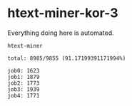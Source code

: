 # htext-miner-kor-3

Everything doing here is automated.

```
htext-miner

total: 8985/9855 (91.17199391171994%)

job0: 1623
job1: 1879
job2: 1773
job3: 1939
job4: 1771
```